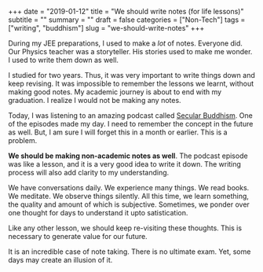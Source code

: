 +++
date = "2019-01-12"
title = "We should write notes (for life lessons)"
subtitle = ""
summary = ""
draft = false
categories = ["Non-Tech"]
tags = ["writing", "buddhism"]
slug = "we-should-write-notes"
+++

During my JEE preparations, I used to make a *lot* of notes. Everyone did. Our Physics teacher was a storyteller. His stories used to make me wonder. I used to write them down as well.

I studied for two years. Thus, it was very important to write things down and keep revising. It was impossible to remember the lessons we learnt, without making good notes. My academic journey is about to end with my graduation. I realize I would not be making any notes.

Today, I was listening to an amazing podcast called [Secular Buddhism](https://secularbuddhism.com/episodes/). One of the episodes made my day. I need to remember the concept in the future as well. But, I am sure I will forget this in a month or earlier. This is a problem.

**We should be making non-academic notes as well**. The podcast episode was like a lesson, and it is a very good idea to write it down. The writing process will also add clarity to my understanding.

We have conversations daily. We experience many things. We read books. We meditate. We observe things silently. All this time, we learn something, the quality and amount of which is subjective. Sometimes, we ponder over one thought for days to understand it upto satistication.

Like any other lesson, we should keep re-visiting these thoughts. This is necessary to generate value for our future.

It is an incredible case of note taking. There is no ultimate exam. Yet, some days may create an illusion of it.
